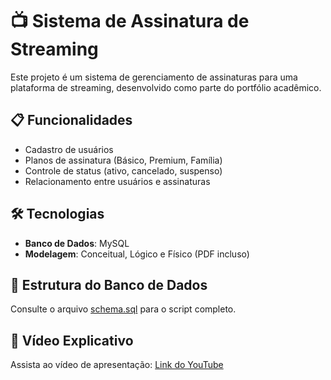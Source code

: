 # 📺 Sistema de Assinatura de Streaming

Este projeto é um sistema de gerenciamento de assinaturas para uma plataforma de streaming, desenvolvido como parte do portfólio acadêmico.

## 📋 Funcionalidades
- Cadastro de usuários
- Planos de assinatura (Básico, Premium, Família)
- Controle de status (ativo, cancelado, suspenso)
- Relacionamento entre usuários e assinaturas

## 🛠 Tecnologias
- **Banco de Dados**: MySQL
- **Modelagem**: Conceitual, Lógico e Físico (PDF incluso)

## 📂 Estrutura do Banco de Dados
Consulte o arquivo [schema.sql](schema.sql) para o script completo.

## 🎥 Vídeo Explicativo
Assista ao vídeo de apresentação: [Link do YouTube](#) 
